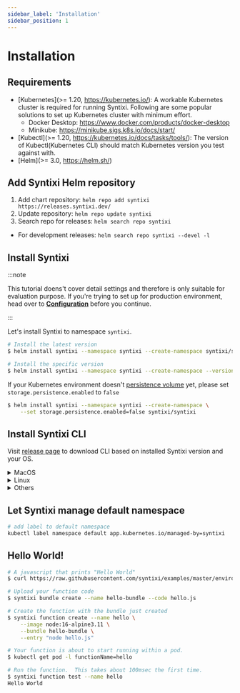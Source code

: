 ```yaml
---
sidebar_label: 'Installation'
sidebar_position: 1
---
```


# Installation

## Requirements

* [Kubernetes](>= 1.20, https://kubernetes.io/):  A workable Kubernetes cluster is required for running Syntixi. Following are some popular solutions to set up Kubernetes cluster with minimum effort.
    * Docker Desktop: https://www.docker.com/products/docker-desktop
    * Minikube: https://minikube.sigs.k8s.io/docs/start/
* [Kubectl](>= 1.20, https://kubernetes.io/docs/tasks/tools/): The version of Kubectl(Kubernetes CLI) should match Kubernetes version you test against with.
* [Helm](>= 3.0, https://helm.sh/) 

## Add Syntixi Helm repository

1. Add chart repository: `helm repo add syntixi https://releases.syntixi.dev/`
2. Update repository: `helm repo update syntixi`
3. Search repo for releases: `helm search repo syntixi`
  * For development releases: `helm search repo syntixi --devel -l`

## Install Syntixi

:::note

This tutorial doens't cover detail settings and therefore is only suitable for evaluation purpose.
If you're trying to set up for production environment, head over to **[Configuration](configuration.md)** before you continue.

:::

Let's install Syntixi to namespace `syntixi`.

```bash
# Install the latest version
$ helm install syntixi --namespace syntixi --create-namespace syntixi/syntixi

# Install the specific version
$ helm install syntixi --namespace syntixi --create-namespace --version <chart_version> syntixi/syntixi 
```

If your Kubernetes environment doesn't [persistence volume](https://kubernetes.io/docs/concepts/storage/persistent-volumes/)
yet, please set `storage.persistence.enabled` to `false`


```bash
$ helm install syntixi --namespace syntixi --create-namespace \
    --set storage.persistence.enabled=false syntixi/syntixi
```

## Install Syntixi CLI

Visit [release page](https://github.com/syntixi/releases/releases) to download CLI based on installed Syntixi version and your OS.

<details>
  <summary>MacOS</summary>

```bash
$ curl -fL -o syntixi https://github.com/syntixi/releases/releases/download/$(curl https://raw.githubusercontent.com/syntixi/releases/master/stable.txt)/syntixi-cli-osx
$ chmod +x syntixi
$ mv syntixi /usr/local/bin/syntixi
```
</details>

<details>
  <summary>Linux</summary>

* AMD64
```bash
$ curl -fL -o syntixi https://github.com/syntixi/releases/releases/download/$(curl https://raw.githubusercontent.com/syntixi/releases/master/stable.txt)/syntixi-cli-linux
$ chmod +x syntixi
$ mv syntixi /usr/local/bin/syntixi
```
</details>

<details>
  <summary>Others</summary>

Visit [release page](https://github.com/syntixi/releases/releases) to download CLI.
</details>

## Let Syntixi manage default namespace

```bash
# add label to default namespace
kubectl label namespace default app.kubernetes.io/managed-by=syntixi
```

## Hello World!

```bash
# A javascript that prints "Hello World"
$ curl https://raw.githubusercontent.com/syntixi/examples/master/environments/nodejs/hello.js > hello.js

# Upload your function code
$ syntixi bundle create --name hello-bundle --code hello.js

# Create the function with the bundle just created
$ syntixi function create --name hello \
    --image node:16-alpine3.11 \
    --bundle hello-bundle \
    --entry "node hello.js" 

# Your function is about to start running within a pod.
$ kubectl get pod -l functionName=hello

# Run the function.  This takes about 100msec the first time.
$ syntixi function test --name hello
Hello World
```